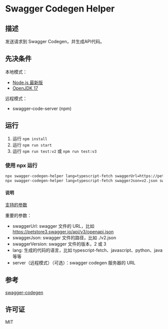 # Swagger Codegen Helper

## 描述

发送请求到 Swagger Codegen，并生成API代码。

## 先决条件

本地模式：

-   [Node.js 最新版](https://nodejs.org/download/release/latest/)
-   [OpenJDK 17](https://openjdk.org/projects/jdk/17/)

远程模式：

-   swagger-code-server (npm)

## 运行

1. 运行 `npm install`
2. 运行 `npm run start`
3. 运行 `npm run test:v2` 或 `npm run test:v3`

### 使用 npx 运行

```bash
npx swagger-codegen-helper lang=typescript-fetch swaggerUrl=https://petstore3.swagger.io/api/v3/openapi.json swaggerVersion=3
npx swagger-codegen-helper lang=typescript-fetch swaggerJson=v2.json swaggerVersion=2 server=http://localhost:8787/generate-code
```

#### 说明

[支持的参数](/src/commandMapping.ts)

重要的参数：

-   swaggerUrl: swagger 文件的 URL，比如 https://petstore3.swagger.io/api/v3/openapi.json
-   swaggerJson: swagger 文件的路径，比如 ./v2.json
-   swaggerVersion: swagger 文件的版本，2 或 3
-   lang: 生成的代码的语言，比如 typescript-fetch、javascript、python、java 等等
-   server（远程模式）（可选）：swagger codegen 服务器的 URL

## 参考

[swagger-codegen](https://github.com/swagger-api/swagger-codegen)

## 许可证

MIT
